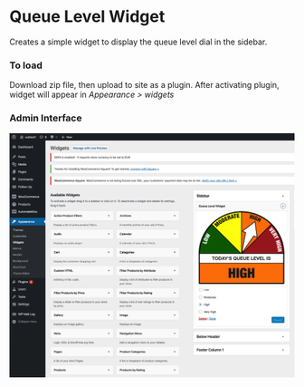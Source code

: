 # Queue Level Widget

Creates a simple widget to display the queue level dial in the sidebar.
### To load

Download zip file, then upload to site as a plugin. After activating plugin, widget will appear in *Appearance > widgets*

### Admin Interface
![](img/readme1.jpg)
